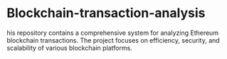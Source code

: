 # Blockchain-transaction-analysis
his repository contains a comprehensive system for analyzing Ethereum blockchain transactions. The project focuses on efficiency, security, and scalability of various blockchain platforms. 
